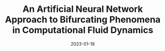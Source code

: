 ---
title: "An Artificial Neural Network Approach to Bifurcating Phenomena in Computational Fluid Dynamics"
collection: publications
permalink: /publication/2023-01-18-An-Artificial-Neural-Network-Approach-to-Bifurcating-Phenomena-in-Computational-Fluid-Dynamics
date: 2023-01-18
item: 11
venue: 'Computers &amp; Fluids'
paperurl: 'https://doi.org/10.1016/j.compfluid.2023.105813'
authors: 'F. Pichi, F. Ballarin, G. Rozza, J. Hesthaven'
pubsource: 'journal'
biblio: '@article{PichiArtificialNeuralNetwork2023,
  title = {An Artificial Neural Network Approach to Bifurcating Phenomena in Computational Fluid Dynamics},
  author = {Pichi, F. and Ballarin, F. and Rozza, G. and Hesthaven, J. S.},
  year = {2023},
  journal = {Computers \& Fluids},
  volume = {254},
  pages = {105813},
  doi = {10.1016/j.compfluid.2023.105813}
}'
---
